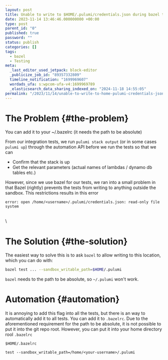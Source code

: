 ```yaml
---
layout: post
title: Unable to write to $HOME/.pulumi/credentials.json during bazel test
date: 2023-11-14 13:46:46.000000000 +00:00
type: post
parent_id: "0"
published: true
password: ""
status: publish
categories: []
tags:
  - bazel
  - Testing
meta:
  _last_editor_used_jetpack: block-editor
  _publicize_job_id: "89357332809"
  timeline_notification: "1699969607"
  wordads_ufa: s:wpcom-ufa-v4:1699969789
  _elasticsearch_data_sharing_indexed_on: "2024-11-18 14:55:05"
permalink: "/2023/11/14/unable-to-write-to-home-pulumi-credentials-json-during-bazel-test/"
---
```


# The Problem {#the-problem}

You can add it to your \~/.bazelrc (it needs the path to be absolute)

From our integration tests, we run `pulumi stack output` (or in some
cases `pulumi up`) through the automation API before we run the tests so
that we can

- Confirm that the stack is up
- Get the relevant parameters (actual names of lambdas / dynamo db
  tables etc.)

However, since we use bazel for our tests, we ran into a small problem
in that Bazel (rightly) prevents the tests from writing to anything
outside the sandbox. This restrictions results in this error

```
error: open /home/<username>/.pulumi/credentials.json: read-only file system
```

\
\

# The Solution {#the-solution}

The easiest way to solve this is to ask `bazel` to allow writing to this
location, which you can do with:

```bash
bazel test ... --sandbox_writable_path=$HOME/.pulumi
```

`bazel` needs to the path to be absolute, so `~/.pulumi` won\'t work.

# Automation {#automation}

It is annoying to add this flag into all the tests, but there is an way
to automatically add it to all tests. You can add it to `.bazelrc`. Due
to the aforementioned requirement for the path to be absolute, it is not
possible to put it into the git repo root. However, you can put it into
your home directory rool `.bazelrc`

`$HOME/.bazelrc`

```
test --sandbox_writable_path=/home/<your-username>/.pulumi
```
